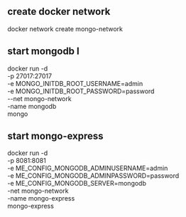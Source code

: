 ## create docker network

docker network create mongo-network

## start mongodb I
docker run -d \
-p 27017:27017 \
-e MONGO_INITDB_ROOT_USERNAME=admin \
-e MONGO_INITDB_ROOT_PASSWORD=password \
--net mongo-network \
-name mongodb \
mongo

## start mongo-express
docker run -d \
-p 8081:8081 \
-e ME_CONFIG_MONGODB_ADMINUSERNAME=admin\
-e ME_CONFIG_MONGODB_ADMINPASSWORD=password \
-e ME_CONFIG_MONGODB_SERVER=mongodb \
-net mongo-network\
-name mongo-express\
mongo-express